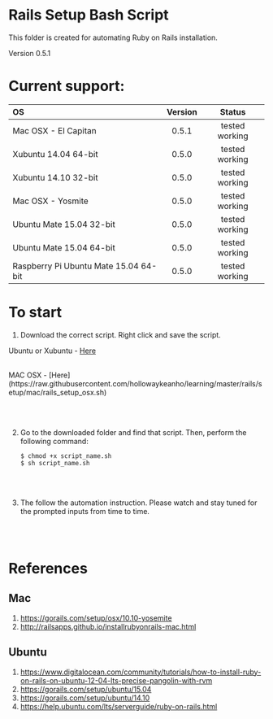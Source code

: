 # Rails Setup Bash Script
This folder is created for automating Ruby on Rails installation.

Version 0.5.1

# Current support:
| OS                                         | Version  |     Status     |
|:-------------------------------------------|:--------:|:--------------:|
| Mac OSX - El Capitan                       |  0.5.1   | tested working |
| Xubuntu 14.04 64-bit                       |  0.5.0   | tested working |
| Xubuntu 14.10 32-bit                       |  0.5.0   | tested working |
| Mac OSX - Yosmite                          |  0.5.0   | tested working |
| Ubuntu Mate 15.04 32-bit                   |  0.5.0   | tested working |
| Ubuntu Mate 15.04 64-bit                   |  0.5.0   | tested working |
| Raspberry Pi Ubuntu Mate 15.04 64-bit      |  0.5.0   | tested working |

# To start
1) Download the correct script. Right click and save the script.

Ubuntu or Xubuntu - [Here](https://raw.githubusercontent.com/hollowaykeanho/learning/master/rails/setup/ubuntu/rails_setup_deb.sh)

<br>
MAC OSX - [Here](https://raw.githubusercontent.com/hollowaykeanho/learning/master/rails/setup/mac/rails_setup_osx.sh)


<br><br>

2) Go to the downloaded folder and find that script. Then, perform the following command:

	```
	$ chmod +x script_name.sh
	$ sh script_name.sh
	```

<br><br>

3) The follow the automation instruction. Please watch and stay tuned for the prompted inputs from time to time.

<br><br>

# References
## Mac
1. https://gorails.com/setup/osx/10.10-yosemite
2. http://railsapps.github.io/installrubyonrails-mac.html

## Ubuntu
1. https://www.digitalocean.com/community/tutorials/how-to-install-ruby-on-rails-on-ubuntu-12-04-lts-precise-pangolin-with-rvm
2. https://gorails.com/setup/ubuntu/15.04
3. https://gorails.com/setup/ubuntu/14.10
4. https://help.ubuntu.com/lts/serverguide/ruby-on-rails.html
